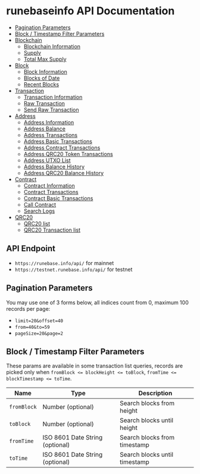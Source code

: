 # runebaseinfo API Documentation

* [Pagination Parameters](#pagination-parameters)
* [Block / Timestamp Filter Parameters](#block--timestamp-filter-parameters)
* [Blockchain](https://github.com/runebase/runebaseinfo-api/blob/master/doc/blockchain.md)
  * [Blockchain Information](https://github.com/runebase/runebaseinfo-api/blob/master/doc/blockchain.md#Blockchain-Information)
  * [Supply](https://github.com/runebase/runebaseinfo-api/blob/master/doc/blockchain.md#Supply)
  * [Total Max Supply](https://github.com/runebase/runebaseinfo-api/blob/master/doc/blockchain.md#Total-Max-Supply)
* [Block](https://github.com/runebase/runebaseinfo-api/blob/master/doc/block.md)
  * [Block Information](https://github.com/runebase/runebaseinfo-api/blob/master/doc/block.md#Block-Information)
  * [Blocks of Date](https://github.com/runebase/runebaseinfo-api/blob/master/doc/block.md#Blocks-of-Date)
  * [Recent Blocks](https://github.com/runebase/runebaseinfo-api/blob/master/doc/block.md#Recent-Blocks)
* [Transaction](https://github.com/runebase/runebaseinfo-api/blob/master/doc/transaction.md)
  * [Transaction Information](https://github.com/runebase/runebaseinfo-api/blob/master/doc/transaction.md#Transaction-Information)
  * [Raw Transaction](https://github.com/runebase/runebaseinfo-api/blob/master/doc/transaction.md#Raw-Transaction)
  * [Send Raw Transaction](https://github.com/runebase/runebaseinfo-api/blob/master/doc/transaction.md#Send-Raw-Transaction)
* [Address](https://github.com/runebase/runebaseinfo-api/blob/master/doc/address.md)
  * [Address Information](https://github.com/runebase/runebaseinfo-api/blob/master/doc/address.md#Address-Information)
  * [Address Balance](https://github.com/runebase/runebaseinfo-api/blob/master/doc/address.md#Address-Balance)
  * [Address Transactions](https://github.com/runebase/runebaseinfo-api/blob/master/doc/address.md#Address-Transactions)
  * [Address Basic Transactions](https://github.com/runebase/runebaseinfo-api/blob/master/doc/address.md#Address-Basic-Transactions)
  * [Address Contract Transactions](https://github.com/runebase/runebaseinfo-api/blob/master/doc/address.md#Address-Contract-Transactions)
  * [Address QRC20 Token Transactions](https://github.com/runebase/runebaseinfo-api/blob/master/doc/address.md#Address-QRC20-Token-Transactions)
  * [Address UTXO List](https://github.com/runebase/runebaseinfo-api/blob/master/doc/address.md#Address-UTXO-List)
  * [Address Balance History](https://github.com/runebase/runebaseinfo-api/blob/master/doc/address.md#Address-Balance-History)
  * [Address QRC20 Balance History](https://github.com/runebase/runebaseinfo-api/blob/master/doc/address.md#Address-QRC20-Balance-History)
* [Contract](https://github.com/runebase/runebaseinfo-api/blob/master/doc/contract.md)
  * [Contract Information](https://github.com/runebase/runebaseinfo-api/blob/master/doc/contract.md#Contract-Information)
  * [Contract Transactions](https://github.com/runebase/runebaseinfo-api/blob/master/doc/contract.md#Contract-Transactions)
  * [Contract Basic Transactions](https://github.com/runebase/runebaseinfo-api/blob/master/doc/contract.md#Contract-Basic-Transactions)
  * [Call Contract](https://github.com/runebase/runebaseinfo-api/blob/master/doc/contract.md#Call-Contract)
  * [Search Logs](https://github.com/runebase/runebaseinfo-api/blob/master/doc/contract.md#Search-Logs)
* [QRC20](https://github.com/runebase/runebaseinfo-api/blob/master/doc/contract.md)
  * [QRC20 list](https://github.com/runebase/runebaseinfo-api/blob/master/doc/contract.md#QRC20-list)
  * [QRC20 Transaction list](https://github.com/runebase/runebaseinfo-api/blob/master/doc/contract.md#QRC20-Transaction-list)


## API Endpoint
* `https://runebase.info/api/` for mainnet
* `https://testnet.runebase.info/api/` for testnet


## Pagination Parameters

You may use one of 3 forms below, all indices count from 0, maximum 100 records per page:
* `limit=20&offset=40`
* `from=40&to=59`
* `pageSize=20&page=2`


## Block / Timestamp Filter Parameters

These params are available in some transaction list queries,
records are picked only when `fromBlock <= blockHeight <= toBlock`, `fromTime <= blockTimestamp <= toTime`.

<table>
    <thead>
        <tr>
            <th>Name</th>
            <th>Type</th>
            <th>Description</th>
        </tr>
    </thead>
    <tbody>
        <tr>
            <td><code>fromBlock</code></td>
            <td>Number (optional)</td>
            <td>Search blocks from height</td>
        </tr>
        <tr>
            <td><code>toBlock</code></td>
            <td>Number (optional)</td>
            <td>Search blocks until height</td>
        </tr>
        <tr>
            <td><code>fromTime</code></td>
            <td>ISO 8601 Date String (optional)</td>
            <td>Search blocks from timestamp</td>
        </tr>
        <tr>
            <td><code>toTime</code></td>
            <td>ISO 8601 Date String (optional)</td>
            <td>Search blocks until timestamp</td>
        </tr>
    </tbody>
</table>
